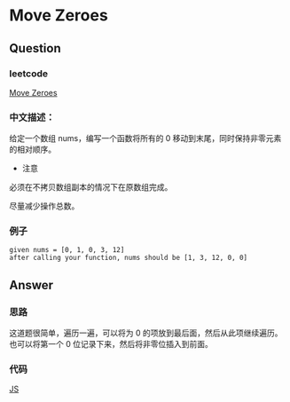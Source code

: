 # Move Zeroes

## Question

### leetcode

[Move Zeroes](https://leetcode.com/problems/move-zeroes/description/)

### 中文描述：

给定一个数组 nums，编写一个函数将所有的 0 移动到末尾，同时保持非零元素的相对顺序。

* 注意

必须在不拷贝数组副本的情况下在原数组完成。

尽量减少操作总数。

### 例子

```
given nums = [0, 1, 0, 3, 12] 
after calling your function, nums should be [1, 3, 12, 0, 0]
```

## Answer

### 思路

这道题很简单，遍历一遍，可以将为 0 的项放到最后面，然后从此项继续遍历。也可以将第一个 0 位记录下来，然后将非零位插入到前面。

### 代码

[JS](./main_01.js)
